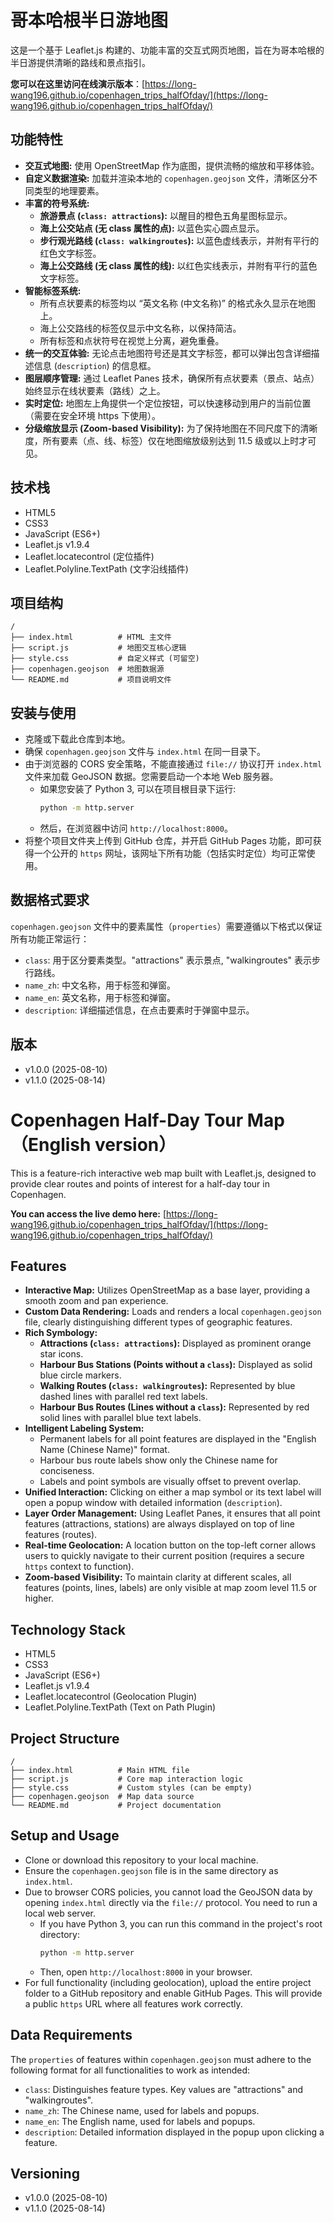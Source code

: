 # 哥本哈根半日游地图

这是一个基于 Leaflet.js 构建的、功能丰富的交互式网页地图，旨在为哥本哈根的半日游提供清晰的路线和景点指引。

**您可以在这里访问在线演示版本**：[https://long-wang196.github.io/copenhagen_trips_halfOfday/](https://long-wang196.github.io/copenhagen_trips_halfOfday/)

## 功能特性

*   **交互式地图:** 使用 OpenStreetMap 作为底图，提供流畅的缩放和平移体验。
*   **自定义数据渲染:** 加载并渲染本地的 `copenhagen.geojson` 文件，清晰区分不同类型的地理要素。
*   **丰富的符号系统:**
    *   **旅游景点 (`class: attractions`):** 以醒目的橙色五角星图标显示。
    *   **海上公交站点 (无 class 属性的点):** 以蓝色实心圆点显示。
    *   **步行观光路线 (`class: walkingroutes`):** 以蓝色虚线表示，并附有平行的红色文字标签。
    *   **海上公交路线 (无 class 属性的线):** 以红色实线表示，并附有平行的蓝色文字标签。
*   **智能标签系统:**
    *   所有点状要素的标签均以 “英文名称 (中文名称)” 的格式永久显示在地图上。
    *   海上公交路线的标签仅显示中文名称，以保持简洁。
    *   所有标签和点状符号在视觉上分离，避免重叠。
*   **统一的交互体验:** 无论点击地图符号还是其文字标签，都可以弹出包含详细描述信息 (`description`) 的信息框。
*   **图层顺序管理:** 通过 Leaflet Panes 技术，确保所有点状要素（景点、站点）始终显示在线状要素（路线）之上。
*   **实时定位:** 地图左上角提供一个定位按钮，可以快速移动到用户的当前位置（需要在安全环境 https 下使用）。
*   **分级缩放显示 (Zoom-based Visibility):** 为了保持地图在不同尺度下的清晰度，所有要素（点、线、标签）仅在地图缩放级别达到 11.5 级或以上时才可见。

## 技术栈

*   HTML5
*   CSS3
*   JavaScript (ES6+)
*   Leaflet.js v1.9.4
*   Leaflet.locatecontrol (定位插件)
*   Leaflet.Polyline.TextPath (文字沿线插件)

## 项目结构

```text
/
├── index.html          # HTML 主文件
├── script.js           # 地图交互核心逻辑
├── style.css           # 自定义样式 (可留空)
├── copenhagen.geojson  # 地图数据源
└── README.md           # 项目说明文件
```

## 安装与使用

*   克隆或下载此仓库到本地。
*   确保 `copenhagen.geojson` 文件与 `index.html` 在同一目录下。
*   由于浏览器的 CORS 安全策略，不能直接通过 `file://` 协议打开 `index.html` 文件来加载 GeoJSON 数据。您需要启动一个本地 Web 服务器。
    *   如果您安装了 Python 3, 可以在项目根目录下运行:
        ```bash
        python -m http.server
        ```
    *   然后，在浏览器中访问 `http://localhost:8000`。
*   将整个项目文件夹上传到 GitHub 仓库，并开启 GitHub Pages 功能，即可获得一个公开的 `https` 网址，该网址下所有功能（包括实时定位）均可正常使用。

## 数据格式要求

`copenhagen.geojson` 文件中的要素属性（`properties`）需要遵循以下格式以保证所有功能正常运行：

*   `class`: 用于区分要素类型。"attractions" 表示景点, "walkingroutes" 表示步行路线。
*   `name_zh`: 中文名称，用于标签和弹窗。
*   `name_en`: 英文名称，用于标签和弹窗。
*   `description`: 详细描述信息，在点击要素时于弹窗中显示。

## 版本
*   v1.0.0 (2025-08-10)
*   v1.1.0 (2025-08-14)



# Copenhagen Half-Day Tour Map （English version）

This is a feature-rich interactive web map built with Leaflet.js, designed to provide clear routes and points of interest for a half-day tour in Copenhagen.

**You can access the live demo here:** [https://long-wang196.github.io/copenhagen_trips_halfOfday/](https://long-wang196.github.io/copenhagen_trips_halfOfday/)

## Features

*   **Interactive Map:** Utilizes OpenStreetMap as a base layer, providing a smooth zoom and pan experience.
*   **Custom Data Rendering:** Loads and renders a local `copenhagen.geojson` file, clearly distinguishing different types of geographic features.
*   **Rich Symbology:**
    *   **Attractions (`class: attractions`):** Displayed as prominent orange star icons.
    *   **Harbour Bus Stations (Points without a `class`):** Displayed as solid blue circle markers.
    *   **Walking Routes (`class: walkingroutes`):** Represented by blue dashed lines with parallel red text labels.
    *   **Harbour Bus Routes (Lines without a `class`):** Represented by red solid lines with parallel blue text labels.
*   **Intelligent Labeling System:**
    *   Permanent labels for all point features are displayed in the "English Name (Chinese Name)" format.
    *   Harbour bus route labels show only the Chinese name for conciseness.
    *   Labels and point symbols are visually offset to prevent overlap.
*   **Unified Interaction:** Clicking on either a map symbol or its text label will open a popup window with detailed information (`description`).
*   **Layer Order Management:** Using Leaflet Panes, it ensures that all point features (attractions, stations) are always displayed on top of line features (routes).
*   **Real-time Geolocation:** A location button on the top-left corner allows users to quickly navigate to their current position (requires a secure `https` context to function).
*   **Zoom-based Visibility:** To maintain clarity at different scales, all features (points, lines, labels) are only visible at map zoom level 11.5 or higher.

## Technology Stack

*   HTML5
*   CSS3
*   JavaScript (ES6+)
*   Leaflet.js v1.9.4
*   Leaflet.locatecontrol (Geolocation Plugin)
*   Leaflet.Polyline.TextPath (Text on Path Plugin)

## Project Structure

```text
/
├── index.html          # Main HTML file
├── script.js           # Core map interaction logic
├── style.css           # Custom styles (can be empty)
├── copenhagen.geojson  # Map data source
└── README.md           # Project documentation
```

## Setup and Usage

*   Clone or download this repository to your local machine.
*   Ensure the `copenhagen.geojson` file is in the same directory as `index.html`.
*   Due to browser CORS policies, you cannot load the GeoJSON data by opening `index.html` directly via the `file://` protocol. You need to run a local web server.
    *   If you have Python 3, you can run this command in the project's root directory:
        ```bash
        python -m http.server
        ```
    *   Then, open `http://localhost:8000` in your browser.
*   For full functionality (including geolocation), upload the entire project folder to a GitHub repository and enable GitHub Pages. This will provide a public `https` URL where all features work correctly.

## Data Requirements

The `properties` of features within `copenhagen.geojson` must adhere to the following format for all functionalities to work as intended:

*   `class`: Distinguishes feature types. Key values are "attractions" and "walkingroutes".
*   `name_zh`: The Chinese name, used for labels and popups.
*   `name_en`: The English name, used for labels and popups.
*   `description`: Detailed information displayed in the popup upon clicking a feature.

## Versioning

*   v1.0.0 (2025-08-10)
*   v1.1.0 (2025-08-14)

